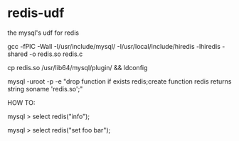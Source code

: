 redis-udf
=========

the mysql's udf for redis

gcc -fPIC -Wall -I/usr/include/mysql/ -I/usr/local/include/hiredis -lhiredis -shared -o redis.so redis.c

cp redis.so /usr/lib64/mysql/plugin/ && ldconfig

mysql -uroot -p -e "drop function if exists redis;create function redis returns string soname 'redis.so';"

HOW TO:

mysql > select redis("info");

mysql > select redis("set foo bar");
